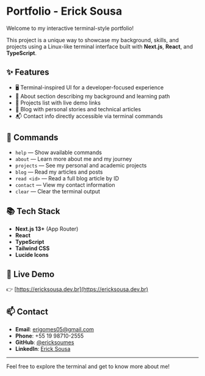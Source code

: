 # Portfolio - Erick Sousa

Welcome to my interactive terminal-style portfolio!

This project is a unique way to showcase my background, skills, and projects using a Linux-like terminal interface built with **Next.js**, **React**, and **TypeScript**.

## ✨ Features

- 🖥️ Terminal-inspired UI for a developer-focused experience  
- 📄 About section describing my background and learning path  
- 💼 Projects list with live demo links  
- 📝 Blog with personal stories and technical articles  
- 📬 Contact info directly accessible via terminal commands

## 🧠 Commands

- `help` — Show available commands  
- `about` — Learn more about me and my journey  
- `projects` — See my personal and academic projects  
- `blog` — Read my articles and posts  
- `read <id>` — Read a full blog article by ID  
- `contact` — View my contact information  
- `clear` — Clear the terminal output

## 📚 Tech Stack

- **Next.js 13+** (App Router)  
- **React**  
- **TypeScript**  
- **Tailwind CSS**  
- **Lucide Icons**

## 📎 Live Demo

👉 [https://ericksousa.dev.br](https://ericksousa.dev.br)

## 📫 Contact

- **Email**: erigomes05@gmail.com  
- **Phone**: +55 19 98710-2555  
- **GitHub**: [@ericksoumes](https://github.com/ericksoumes)  
- **LinkedIn**: [Erick Sousa](https://www.linkedin.com/in/ericksoumes/)

---

Feel free to explore the terminal and get to know more about me!
